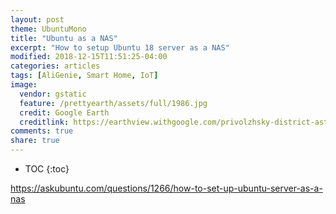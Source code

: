 ```yaml
---
layout: post
theme: UbuntuMono
title: "Ubuntu as a NAS"
excerpt: "How to setup Ubuntu 18 server as a NAS"
modified: 2018-12-15T11:51:25-04:00
categories: articles
tags: [AliGenie, Smart Home, IoT]
image:
  vendor: gstatic
  feature: /prettyearth/assets/full/1986.jpg
  credit: Google Earth
  creditlink: https://earthview.withgoogle.com/privolzhsky-district-astrakhan-oblast-russia-1986
comments: true
share: true
---
```


* TOC
{:toc}

https://askubuntu.com/questions/1266/how-to-set-up-ubuntu-server-as-a-nas